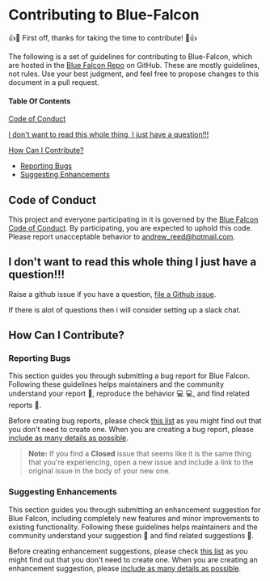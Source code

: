 # Contributing to Blue-Falcon

:+1::tada: First off, thanks for taking the time to contribute! :tada::+1:

The following is a set of guidelines for contributing to Blue-Falcon, which are hosted in the [Blue Falcon Repo](https://github.com/reedyuk/blue-falcon/) on GitHub. These are mostly guidelines, not rules. Use your best judgment, and feel free to propose changes to this document in a pull request.

#### Table Of Contents

[Code of Conduct](#code-of-conduct)

[I don't want to read this whole thing, I just have a question!!!](#i-dont-want-to-read-this-whole-thing-i-just-have-a-question)

[How Can I Contribute?](#how-can-i-contribute)
  * [Reporting Bugs](#reporting-bugs)
  * [Suggesting Enhancements](#suggesting-enhancements)

## Code of Conduct

This project and everyone participating in it is governed by the [Blue Falcon Code of Conduct](CODE_OF_CONDUCT.md). By participating, you are expected to uphold this code. Please report unacceptable behavior to [andrew_reed@hotmail.com](mailto:andrew_reed@hotmail.com).

## I don't want to read this whole thing I just have a question!!!

Raise a github issue if you have a question, [file a Github issue](https://github.com/Reedyuk/blue-falcon/issues/new).

If there is alot of questions then i will consider setting up a slack chat.

## How Can I Contribute?

### Reporting Bugs

This section guides you through submitting a bug report for Blue Falcon. Following these guidelines helps maintainers and the community understand your report :pencil:, reproduce the behavior :computer: :computer:, and find related reports :mag_right:.

Before creating bug reports, please check [this list](#before-submitting-a-bug-report) as you might find out that you don't need to create one. When you are creating a bug report, please [include as many details as possible](#how-do-i-submit-a-good-bug-report). 

> **Note:** If you find a **Closed** issue that seems like it is the same thing that you're experiencing, open a new issue and include a link to the original issue in the body of your new one.

### Suggesting Enhancements

This section guides you through submitting an enhancement suggestion for Blue Falcon, including completely new features and minor improvements to existing functionality. Following these guidelines helps maintainers and the community understand your suggestion :pencil: and find related suggestions :mag_right:.

Before creating enhancement suggestions, please check [this list](#before-submitting-an-enhancement-suggestion) as you might find out that you don't need to create one. When you are creating an enhancement suggestion, please [include as many details as possible](#how-do-i-submit-a-good-enhancement-suggestion).
